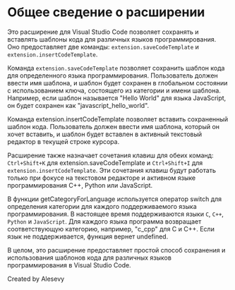 # Общее сведение о расширении

Это расширение для Visual Studio Code позволяет сохранять и вставлять шаблоны кода для различных языков программирования. Оно предоставляет две команды: `extension.saveCodeTemplate` и `extension.insertCodeTemplate`.

Команда `extension.saveCodeTemplate` позволяет сохранить шаблон кода для определенного языка программирования. Пользователь должен ввести имя шаблона, и шаблон будет сохранен в глобальном состоянии с использованием ключа, состоящего из категории и имени шаблона. Например, если шаблон называется "Hello World" для языка JavaScript, он будет сохранен как "javascript_hello_world".

Команда extension.insertCodeTemplate позволяет вставить сохраненный шаблон кода. Пользователь должен ввести имя шаблона, который он хочет вставить, и шаблон будет вставлен в активный текстовый редактор в текущей строке курсора.

Расширение также назначает сочетания клавиш для обеих команд: `Ctrl+Shift+K` для extension.saveCodeTemplate и `Ctrl+Shift+I` для `extension.insertCodeTemplate`. Эти сочетания клавиш будут работать только при фокусе на текстовом редакторе и активном языке программирования C++, Python или JavaScript.

В функции getCategoryForLanguage используется оператор switch для определения категории для каждого поддерживаемого языка программирования. В настоящее время поддерживаются языки `C`, `C++`, `Python` и `JavaScript`. Для каждого языка программа возвращает соответствующую категорию, например, "c_cpp" для C и C++. Если язык не поддерживается, функция вернет undefined.

В целом, это расширение предоставляет простой способ сохранения и использования шаблонов кода для различных языков программирования в Visual Studio Code.

Сreated by Alesevy